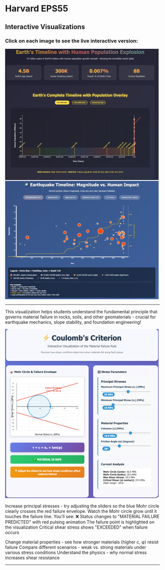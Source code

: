 # Harvard EPS55

## Interactive Visualizations

### Click on each image to see the live interactive version:

<a href="https://smousavi05.github.io/EPS55/interactive_visualizations/viz__l01_earth_human_timeline.html">
  <img src="interactive_visualizations/viz__l01_earth_human_timeline.png" alt="Interactive Figure Preview" width="500">
</a>

<a href="https://smousavi05.github.io/EPS55/interactive_visualizations/viz__l01_earthquake-death.html">
  <img src="interactive_visualizations/viz__l01_earthquake-death.png" alt="Interactive Figure Preview" width="500">
</a>

---------------------------------------------------------
This visualization helps students understand the fundamental principle that governs material failure in rocks, soils, and other geomaterials - crucial for earthquake mechanics, slope stability, and foundation engineering!

<a href="https://smousavi05.github.io/EPS55/interactive_visualizations/viz__l02_coulomb_criterion.html">
  <img src="interactive_visualizations/viz__l02_coulomb_criterion.png" alt="Interactive Figure Preview" width="500">
</a>

Increase principal stresses - try adjusting the sliders so the blue Mohr circle clearly crosses the red failure envelope. Watch the Mohr circle grow until it touches the failure line. You’ll see:
❌ Status changes to "MATERIAL FAILURE PREDICTED" with red pulsing animation
The failure point is highlighted on the visualization
Critical shear stress shows "EXCEEDED" when failure occurs

Change material properties - see how stronger materials (higher c, φ) resist failure
Compare different scenarios - weak vs. strong materials under various stress conditions
Understand the physics - why normal stress increases shear resistance

---------------------------------------------------------
